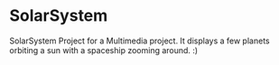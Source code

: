 # SolarSystem
SolarSystem Project for a Multimedia project. It displays a few planets orbiting a sun with a spaceship zooming around. :)
